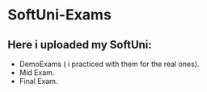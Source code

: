 # SoftUni-Exams

## Here i uploaded my SoftUni:
  * DemoExams ( i practiced with them for the real ones).
  * Mid Exam.
  * Final Exam.

